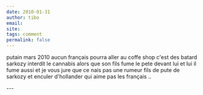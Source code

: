 ```yaml
---
date: 2010-01-31
author: tibo
email: 
site: 
tags: comment
permalink: false
---
```


<p>putain mars 2010 aucun français pourra aller au coffe shop c'est des batard sarkozy interdit le cannabis alors que son fils fume le pete devant lui et lui il fume aussi et je vous jure que ce nais pas une rumeur fils de pute de sarkozy et enculer d'hollander qui aime pas les français ..</p>
---